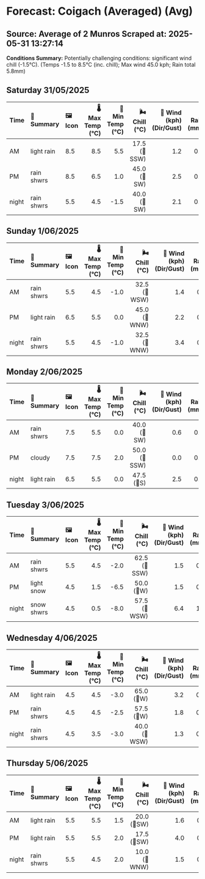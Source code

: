 # Forecast: Coigach (Averaged) (Avg)
**Source:** Average of 2 Munros
**Scraped at:** 2025-05-31 13:27:14
---

**Conditions Summary:** Potentially challenging conditions: significant wind chill (-1.5°C). (Temps -1.5 to 8.5°C (inc. chill); Max wind 45.0 kph; Rain total 5.8mm)

## Saturday 31/05/2025
| **Time** | **📝 Summary** | **🖼️ Icon** | **🌡️ Max Temp (°C)** | **🥶 Min Temp (°C)** | **🌬️ Chill (°C)** | **💨 Wind (kph) (Dir/Gust)** | **💧 Rain (mm)** | **❄️ Snow (cm)** | **☁️ Cloud Base (m)** | **🧊 Freezing Lvl (m)** |
|:------- |:------- |:----- |--------------: |-------------: |-----------: |---------------------: |---------: |----------: |---------------: |----------------: |
| AM      | light rain | 8.5 | 8.5 | 5.5 | 17.5<br>(🧭SSW) | 1.2 | 0.0 | 300 | 2075 |
| PM      | rain shwrs | 8.5 | 6.5 | 1.0 | 45.0<br>(🧭SW) | 2.5 | 0.0 | 250 | 1900 |
| night   | rain shwrs | 5.5 | 4.5 | -1.5 | 40.0<br>(🧭SW) | 2.1 | 0.0 | 1600 | 1350 |

## Sunday 1/06/2025
| **Time** | **📝 Summary** | **🖼️ Icon** | **🌡️ Max Temp (°C)** | **🥶 Min Temp (°C)** | **🌬️ Chill (°C)** | **💨 Wind (kph) (Dir/Gust)** | **💧 Rain (mm)** | **❄️ Snow (cm)** | **☁️ Cloud Base (m)** | **🧊 Freezing Lvl (m)** |
|:------- |:------- |:----- |--------------: |-------------: |-----------: |---------------------: |---------: |----------: |---------------: |----------------: |
| AM      | rain shwrs | 5.5 | 4.5 | -1.0 | 32.5<br>(🧭WSW) | 1.4 | 0.0 | 200 | 1300 |
| PM      | light rain | 6.5 | 5.5 | 0.0 | 45.0<br>(🧭WNW) | 2.2 | 0.0 | 550 | 1700 |
| night   | rain shwrs | 5.5 | 4.5 | -1.0 | 32.5<br>(🧭WNW) | 3.4 | 0.0 | 300 | 1300 |

## Monday 2/06/2025
| **Time** | **📝 Summary** | **🖼️ Icon** | **🌡️ Max Temp (°C)** | **🥶 Min Temp (°C)** | **🌬️ Chill (°C)** | **💨 Wind (kph) (Dir/Gust)** | **💧 Rain (mm)** | **❄️ Snow (cm)** | **☁️ Cloud Base (m)** | **🧊 Freezing Lvl (m)** |
|:------- |:------- |:----- |--------------: |-------------: |-----------: |---------------------: |---------: |----------: |---------------: |----------------: |
| AM      | rain shwrs | 7.5 | 5.5 | 0.0 | 40.0<br>(🧭SW) | 0.6 | 0.0 | 1450 | 1400 |
| PM      | cloudy | 7.5 | 7.5 | 2.0 | 50.0<br>(🧭SSW) | 0.0 | 0.0 | 850 | 1625 |
| night   | light rain | 6.5 | 5.5 | 0.0 | 47.5<br>(🧭S) | 2.5 | 0.0 | 350 | 1675 |

## Tuesday 3/06/2025
| **Time** | **📝 Summary** | **🖼️ Icon** | **🌡️ Max Temp (°C)** | **🥶 Min Temp (°C)** | **🌬️ Chill (°C)** | **💨 Wind (kph) (Dir/Gust)** | **💧 Rain (mm)** | **❄️ Snow (cm)** | **☁️ Cloud Base (m)** | **🧊 Freezing Lvl (m)** |
|:------- |:------- |:----- |--------------: |-------------: |-----------: |---------------------: |---------: |----------: |---------------: |----------------: |
| AM      | rain shwrs | 5.5 | 4.5 | -2.0 | 62.5<br>(🧭SSW) | 1.5 | 0.0 | 200 | 1300 |
| PM      | light snow | 4.5 | 1.5 | -6.5 | 50.0<br>(🧭W) | 1.5 | 0.5 | 300 | 1200 |
| night   | snow shwrs | 4.5 | 0.5 | -8.0 | 57.5<br>(🧭WSW) | 6.4 | 1.5 | 250 | 700 |

## Wednesday 4/06/2025
| **Time** | **📝 Summary** | **🖼️ Icon** | **🌡️ Max Temp (°C)** | **🥶 Min Temp (°C)** | **🌬️ Chill (°C)** | **💨 Wind (kph) (Dir/Gust)** | **💧 Rain (mm)** | **❄️ Snow (cm)** | **☁️ Cloud Base (m)** | **🧊 Freezing Lvl (m)** |
|:------- |:------- |:----- |--------------: |-------------: |-----------: |---------------------: |---------: |----------: |---------------: |----------------: |
| AM      | light rain | 4.5 | 4.5 | -3.0 | 65.0<br>(🧭W) | 3.2 | 0.0 | 100 | 1300 |
| PM      | rain shwrs | 4.5 | 4.5 | -2.5 | 57.5<br>(🧭W) | 1.8 | 0.0 | 100 | 1225 |
| night   | rain shwrs | 4.5 | 3.5 | -3.0 | 40.0<br>(🧭WSW) | 1.3 | 0.0 | 750 | 1150 |

## Thursday 5/06/2025
| **Time** | **📝 Summary** | **🖼️ Icon** | **🌡️ Max Temp (°C)** | **🥶 Min Temp (°C)** | **🌬️ Chill (°C)** | **💨 Wind (kph) (Dir/Gust)** | **💧 Rain (mm)** | **❄️ Snow (cm)** | **☁️ Cloud Base (m)** | **🧊 Freezing Lvl (m)** |
|:------- |:------- |:----- |--------------: |-------------: |-----------: |---------------------: |---------: |----------: |---------------: |----------------: |
| AM      | light rain | 5.5 | 5.5 | 1.5 | 20.0<br>(🧭SW) | 1.6 | 0.0 | 250 | 1400 |
| PM      | light rain | 5.5 | 5.5 | 2.0 | 17.5<br>(🧭SW) | 4.0 | 0.0 | 50 | 1550 |
| night   | rain shwrs | 5.5 | 4.5 | 2.0 | 10.0<br>(🧭WNW) | 1.5 | 0.0 | 100 | 1400 |